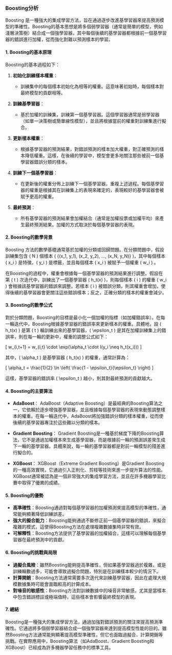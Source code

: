 ### Boosting分析

Boosting 是一種強大的集成學習方法，旨在通過逐步改進基學習器來提高預測模型的準確性。Boosting的基本思想是將多個弱學習器（通常是簡單的模型，例如淺層決策樹）結合成一個強學習器，其中每個後續的基學習器都根據前一個基學習器的錯誤進行加權，從而強化對難以預測樣本的學習。

#### 1. **Boosting的基本原理**

Boosting的基本過程如下：

1. **初始化訓練樣本權重**：
   - 訓練集中的每個樣本初始化為相等的權重。這意味著初始時，每個樣本對最終模型的貢獻相等。

2. **訓練基學習器**：
   - 基於加權的訓練集，訓練第一個基學習器。這個學習器通常是弱學習器（如單一決策樹或簡單線性模型），並且將根據當前的權重對訓練集進行擬合。

3. **更新樣本權重**：
   - 根據基學習器的預測結果，對錯誤預測的樣本加大權重，對正確預測的樣本降低權重。這樣，在後續的學習中，模型會更多地關注那些被前一個基學習器錯誤分類的樣本。

4. **訓練下一個基學習器**：
   - 在更新後的權重分佈上訓練下一個基學習器，重複上述過程。每個基學習器的權重是根據其在訓練集上的表現來確定的，表現較好的基學習器會被賦予更高的權重。

5. **最終預測**：
   - 所有基學習器的預測結果會加權結合（通常是加權投票或加權平均）來產生最終預測結果。加權的方式取決於每個基學習器的表現。

#### 2. **Boosting的數學背景**

Boosting 方法的數學基礎通常基於加權的分類或回歸問題。在分類問題中，假設訓練集包含 \( N \) 個樣本 \( \{(x_1, y_1), (x_2, y_2), ..., (x_N, y_N)\} \)，其中每個樣本 \( x_i \) 是特徵，\( y_i \) 是標籤，並且每個樣本 \( x_i \) 被賦予一個權重 \( w_i \) 。

在Boosting的過程中，權重會根據每一個基學習器的預測結果進行調整。假設在第 \( t \) 次迭代中，訓練出了一個基學習器 \( h_t(x) \)，則每個樣本 \( i \) 的權重 \( w_i \) 會根據該基學習器的錯誤來調整。若樣本 \( i \) 被錯誤分類，則其權重會增加，使得後續的基學習器會更關注這些錯誤樣本；反之，正確分類的樣本的權重會減少。

#### 3. **Boosting的數學公式**

對於分類問題，Boosting的目標是最小化一個加權的指標（如加權錯誤率）。在每一輪迭代中，Boosting根據基學習器的錯誤率來更新樣本的權重。具體地，設 \( h_t(x) \) 是第 \( t \) 輪訓練出來的基學習器，\( \epsilon_t \) 是其在加權訓練集上的錯誤率，則在每一輪的更新中，權重的調整公式如下：

\[
w_{i,t+1} = w_{i,t} \cdot \exp(\alpha_t \cdot I(y_i \neq h_t(x_i)))
\]

其中，\( \alpha_t \) 是基學習器 \( h_t(x) \) 的權重，通常計算為：

\[
\alpha_t = \frac{1}{2} \ln \left( \frac{1 - \epsilon_t}{\epsilon_t} \right)
\]

這樣，基學習器的錯誤率 \( \epsilon_t \) 越小，則其對最終預測的貢獻越大。

#### 4. **Boosting的主要算法**

- **AdaBoost**：
  AdaBoost（Adaptive Boosting）是最經典的Boosting算法之一，它依賴於逐步增強基學習器，並且根據每個基學習器的表現來動態調整樣本的權重。在每一輪迭代中，AdaBoost將加強錯誤分類的樣本權重，從而使後續的基學習器專注於這些難以分類的樣本。

- **Gradient Boosting**：
  Gradient Boosting是一種基於梯度下降的Boosting算法，它不是通過加權樣本來生成基學習器，而是根據前一輪的預測誤差來生成下一輪的基學習器。具體來說，每一輪的基學習器都是對前一輪模型的殘差進行擬合的。

- **XGBoost**：
  XGBoost（Extreme Gradient Boosting）是Gradient Boosting的一種高效實現，它通過引入正則化、剪枝等技術來進一步提升算法的性能。XGBoost通常被認為是一個非常強大的集成學習方法，並且在許多機器學習比賽中取得了優異的成績。

#### 5. **Boosting的優勢**

- **高準確性**：Boosting通過對每個基學習器的加權預測來提高模型的準確性，通常能夠顯著降低訓練誤差。
- **強大的擬合能力**：Boosting能夠通過不斷修正前一個基學習器的錯誤，來擬合複雜的模式，這使得Boosting方法在處理複雜數據集時非常有效。
- **可解釋性**：Boosting方法提供了基學習器的加權組合，這樣可以理解每個基學習器在最終預測中的貢獻。

#### 6. **Boosting的挑戰與局限**

- **過擬合風險**：雖然Boosting能夠提高準確性，但如果基學習器過於複雜，或是訓練輪數過多，可能會導致過擬合問題，特別是在訓練樣本較少的情況下。
- **計算開銷**：Boosting方法通常需要多次迭代來訓練基學習器，因此在處理大規模數據集時可能會面臨較高的計算成本。
- **對噪音的敏感性**：Boosting方法對訓練數據中的噪音非常敏感，尤其是當樣本中包含錯誤標註或極端值時，這些樣本會影響最終模型的表現。

#### 7. **總結**

Boosting是一種強大的集成學習方法，通過加強對錯誤預測的關注來提高預測準確性。它通過將多個弱學習器結合成一個強學習器來達到提高模型性能的目的。雖然Boosting方法通常能夠顯著提高模型準確性，但它也面臨過擬合、計算開銷等挑戰。在實際應用中，Boosting算法（如AdaBoost、Gradient Boosting和XGBoost）已經成為許多機器學習任務中的標準工具。